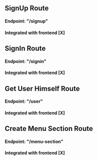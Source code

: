 ## SignUp Route  
#### Endpoint: "/signup"
#### Integrated with frontend [X]

## SignIn Route  
#### Endpoint: "/signin"
#### Integrated with frontend [X]

## Get User Himself Route  
#### Endpoint: "/user"
#### Integrated with frontend [X]

## Create Menu Section Route  
#### Endpoint: "/menu-section"
#### Integrated with frontend [X]